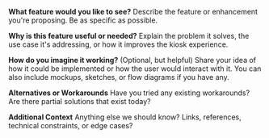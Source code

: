 **What feature would you like to see?**
Describe the feature or enhancement you're proposing. Be as specific as possible.

**Why is this feature useful or needed?**
Explain the problem it solves, the use case it's addressing, or how it improves the kiosk experience.

**How do you imagine it working?**
(Optional, but helpful) Share your idea of how it could be implemented or how the user would interact with it.
You can also include mockups, sketches, or flow diagrams if you have any.

**Alternatives or Workarounds**
Have you tried any existing workarounds? Are there partial solutions that exist today?

**Additional Context**
Anything else we should know? Links, references, technical constraints, or edge cases?